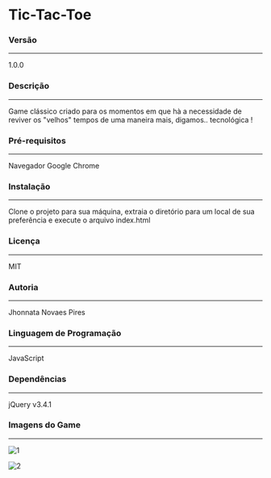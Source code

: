 # Tic-Tac-Toe

### Versão
---
1.0.0


### Descrição
---
Game clássico criado para os momentos em que hà a necessidade de reviver os "velhos" tempos de uma maneira mais, digamos.. tecnológica ! 


### Pré-requisitos
---
Navegador Google Chrome


### Instalação
---
Clone o projeto para sua máquina, extraia o diretório para um local de sua preferência e execute o arquivo index.html


### Licença
---
MIT


### Autoria
---
Jhonnata Novaes Pires


### Linguagem de Programação
---
JavaScript


### Dependências
---
jQuery v3.4.1


### Imagens do Game
---

![1](https://user-images.githubusercontent.com/34194789/71315321-e5c6c900-2438-11ea-82fb-5d1bfeb5d1fd.PNG)

![2](https://user-images.githubusercontent.com/34194789/71315322-ea8b7d00-2438-11ea-9677-00778010710d.PNG)
